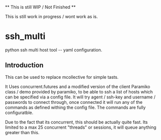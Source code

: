 
** This is still WIP / Not Finished **

This is still work in progress / wont work as is.



# ssh_multi
python ssh multi host tool -- yaml configuration.

## Introduction
This can be used to replace mcollective for simple tasts.

It Uses concurrent.futures and a modified version of the client Paramiko class / demo provided by paramiko, to be able to ssh a list of hosts which can be specified via a config file. It will try agent / ssh-key and username / passwords to connect through, once connected it will run any of the commands as defined withing the config file.  The commands are fully configuratble.

Due to the fact that its concurrent, this should be actually quite fast. Its limited to a max 25 concurrent "threads" or sessions, it will queue anything greater than this.




